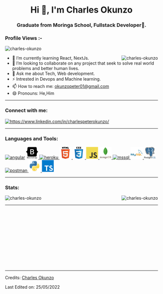 <!-- ## Hi there 👋 -->

<h1 align="center">Hi 👋, I'm Charles Okunzo</h1>
<h3 align="center">Graduate from Moringa School, Fullstack Developer🌟.</h3>

<p align="right"> <h3>Profile Views :-</h3> <img src="https://komarev.com/ghpvc/?username=charles-okunzo&label=Profile%20views&color=0e75b6&style=flat"
    alt="charles-okunzo" /> 
  </p>
  
  <p><img align="right" src="https://github.com/Adam-pw/Adam-pw/blob/main/animation_500_kxa883sd.gif" alt="charles-okunzo" /></p>
<!-- ABOUT YOU -->
<!-- **charles-okunzo/charles-okunzo** is a ✨ _special_ ✨ repository because its `README.md` (this file) appears on your GitHub profile. -->

<!-- - 🔭 I’m currently working on ... -->
- 🌱 I’m currently learning React, NextJs.
- 👯 I’m looking to collaborate on any project that seek to solve real world problems and better human lives.
- 💬 Ask me about Tech, Web development.
- ⚡ Intrested in Devops and Machine learning.
- 📫 How to reach me: <a href="mailto:okunzopeter01@gmail.com">okunzopeter01@gmail.com</a>
- 😄 Pronouns: He,Him
<!-- - ⚡ Fun fact:  -->




<!-- CONNECTION -->
<hr>      
<h3>Connect with me:</h3>
<p>
  <a href="https://www.linkedin.com/in/charlespeterokunzo/" target="blank"><img align="center" src="https://raw.githubusercontent.com/rahuldkjain/github-profile-readme-generator/master/src/images/icons/Social/linked-in-alt.svg" alt="https://www.linkedin.com/in/charlespeterokunzo/" height="30" width="40" /></a>
</p>

<!-- LANGUAGES AND TOOLS -->
<hr>
<h3>Languages and Tools:</h3>
<p> 
  <a href="https://angular.io" target="_blank"> <img src="https://angular.io/assets/images/logos/angular/angular.svg" alt="angular" width="40" height="40"/></a> 
  <a href="https://getbootstrap.com" target="_blank"> <img src="https://raw.githubusercontent.com/devicons/devicon/master/icons/bootstrap/bootstrap-plain-wordmark.svg" alt="bootstrap" width="40" height="40"/> </a>
  <a href="https://heroku.com" target="_blank"> <img src="https://www.vectorlogo.zone/logos/heroku/heroku-icon.svg" alt="heroku" width="40" height="40"/> </a> 
  <a href="https://www.w3.org/html/" target="_blank"> <img src="https://raw.githubusercontent.com/devicons/devicon/master/icons/html5/html5-original-wordmark.svg" alt="html5" width="40" height="40"/> </a> 
  </a> <a href="https://www.w3schools.com/css/" target="_blank"
    rel="noreferrer"> <img
      src="https://raw.githubusercontent.com/devicons/devicon/master/icons/css3/css3-original-wordmark.svg" alt="css3"
      width="40" height="40" /> </a>
  <a href="https://developer.mozilla.org/en-US/docs/Web/JavaScript" target="_blank"> <img src="https://raw.githubusercontent.com/devicons/devicon/master/icons/javascript/javascript-original.svg" alt="javascript" width="40" height="40"/> </a>
  <a href="https://www.mongodb.com/" target="_blank"> <img src="https://raw.githubusercontent.com/devicons/devicon/master/icons/mongodb/mongodb-original-wordmark.svg" alt="mongodb" width="40" height="40"/> </a>
  <a href="https://www.microsoft.com/en-us/sql-server" target="_blank"> <img src="https://www.svgrepo.com/show/303229/microsoft-sql-server-logo.svg" alt="mssql" width="40" height="40"/> </a> <a href="https://www.mysql.com/" target="_blank"> <img src="https://raw.githubusercontent.com/devicons/devicon/master/icons/mysql/mysql-original-wordmark.svg" alt="mysql" width="40" height="40"/> </a> 
    <a href="https://www.postgresql.org" target="_blank"> <img src="https://raw.githubusercontent.com/devicons/devicon/master/icons/postgresql/postgresql-original-wordmark.svg" alt="postgresql" width="40" height="40"/> </a> 
    <a href="https://postman.com" target="_blank"> <img src="https://www.vectorlogo.zone/logos/getpostman/getpostman-icon.svg" alt="postman" width="40" height="40"/> </a> 
    <a href="https://www.python.org" target="_blank"> <img src="https://raw.githubusercontent.com/devicons/devicon/master/icons/python/python-original.svg" alt="python" width="40" height="40"/> </a>   
  <a href="https://www.typescriptlang.org/" target="_blank"> <img src="https://raw.githubusercontent.com/devicons/devicon/master/icons/typescript/typescript-original.svg" alt="typescript" width="40" height="40"/> </a>
</p>  

<!-- SUPPORT -->
<!-- <hr>
<p>
  <h3 align="center">Support:</h3>
  <p>
    <a href="https://www.buymeacoffee.com/josuerv99">
      <img align="center" src="https://cdn.buymeacoffee.com/buttons/v2/default-yellow.png" height="50" width="210" alt="josuerv99"/>
    </a>
  </p>
</p> -->
   
<!-- GITHUB STATS -->
<hr>
<div style="display: block;">
<p>
  <h3>Stats:</h3>
<p>
    <a align="left">
      <p><img align="left" 
  src="https://github-readme-stats.vercel.app/api/top-langs?username=charles-okunzo&show_icons=true&theme=dark&locale=en&hide=jupyter%20notebook,lex,&langs_count=8" alt="charles-okunzo" /></p></a>
    <a align="right"><p>&nbsp;<img align="right" src="https://github-readme-stats.vercel.app/api?username=charles-okunzo&show_icons=true&theme=dark&locale=en" alt="charles-okunzo" /></p></a>  
  </p>
</p>
</div>
<hr>
<br>
<br>
<br>
<br>
<br>
<br>
<br>
<br>
<br>
<br>
<br>

-----
Credits: [Charles Okunzo](https://github.com/charles-okunzo)

Last Edited on: 25/05/2022
